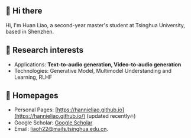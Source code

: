 ## 👋 Hi there 

Hi, I'm Huan Liao, a second-year master's student at Tsinghua University, based in Shenzhen.

## 📖 Research interests
- Applications: **Text-to-audio generation, Video-to-audio generation**
- Technologies: Generative Model, Multimodel Understanding and Learning, RLHF

## 📎 Homepages
- Personal Pages: [https://hannieliao.github.io](https://hannieliao.github.io/) (updated recently🔥)
- Google Scholar: [Google Scholar](https://scholar.google.com/citations?user=9mFDVT8AAAAJ&hl=zh-CN&authuser=1&oi=sra)
- Email: [liaoh22@mails.tsinghua.edu.cn](mailto:liaoh22@mails.tsinghua.edu.cn).

<!--
**Hannieliao/Hannieliao** is a ✨ _special_ ✨ repository because its `README.md` (this file) appears on your GitHub profile.

Here are some ideas to get you started:

- 🔭 I’m currently working on ...
- 🌱 I’m currently learning ...
- 👯 I’m looking to collaborate on ...
- 🤔 I’m looking for help with ...
- 💬 Ask me about ...
- 📫 How to reach me: ...
- 😄 Pronouns: ...
- ⚡ Fun fact: ...
-->
